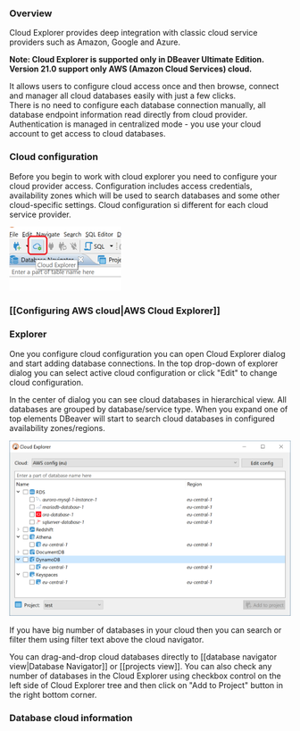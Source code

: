 ### Overview 

Cloud Explorer provides deep integration with classic cloud service providers such as Amazon, Google and Azure.  

__Note: Cloud Explorer is supported only in DBeaver Ultimate Edition.__  
__Version 21.0 support only AWS (Amazon Cloud Services) cloud.__

It allows users to configure cloud access once and then browse, connect and manager all cloud databases easily with just a few clicks.  
There is no need to configure each database connection manually, all database endpoint information read directly from cloud provider.
Authentication is managed in centralized mode - you use your cloud account to get access to cloud databases.  

### Cloud configuration

Before you begin to work with cloud explorer you need to configure your cloud provider access.
Configuration includes access credentials, availability zones which will be used to search databases and some other cloud-specific settings.
Cloud configuration si different for each cloud service provider.

![](images/ug/cloud-explorer/main-toolbar.png)

### [[Configuring AWS cloud|AWS Cloud Explorer]]


### Explorer

One you configure cloud configuration you can open Cloud Explorer dialog and start adding database connections.
In the top drop-down of explorer dialog you can select active cloud configuration or click "Edit" to change cloud configuration.

In the center of dialog you can see cloud databases in hierarchical view. All databases are grouped by database/service type.
When you expand one of top elements DBeaver will start to search cloud databases in configured availability zones/regions.

![](images/ug/cloud-explorer/aws-cloud-databases.png)

If you have big number of databases in your cloud then you can search or filter them using filter text above the cloud navigator.

You can drag-and-drop cloud databases directly to [[database navigator view|Database Navigator]] or [[projects view]].
You can also check any number of databases in the Cloud Explorer using checkbox control on the left side of Cloud Explorer tree and then click on "Add to Project" button in the right bottom corner.


### Database cloud information

